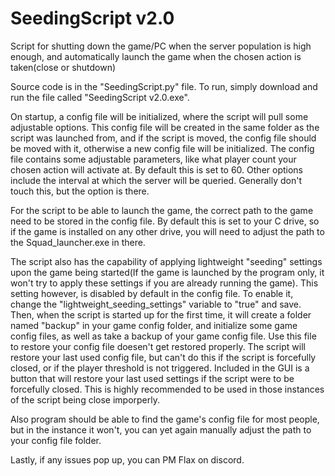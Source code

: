 # SeedingScript v2.0

Script for shutting down the game/PC when the server population is high enough, and automatically launch the game when the chosen action is taken(close or shutdown)

Source code is in the "SeedingScript.py" file.
To run, simply download and run the file called "SeedingScript v2.0.exe".

On startup, a config file will be initialized, where the script will pull some adjustable options. This config file will be created in the same folder as the script was launched from, and if the script is moved, the config file should be moved with it, otherwise a new config file will be initialized.
The config file contains some adjustable parameters, like what player count your chosen action will activate at. By default this is set to 60. Other options include the interval at which the server will be queried. Generally don't touch this, but the option is there.

For the script to be able to launch the game, the correct path to the game need to be stored in the config file. By default this is set to your C drive, so if the game is installed on any other drive, you will need to adjust the path to the Squad_launcher.exe in there.

The script also has the capability of applying lightweight "seeding" settings upon the game being started(If the game is launched by the program only, it won't try to apply these settings if you are already running the game). This setting however, is disabled by default in the config file. To enable it, change the "lightweight_seeding_settings" variable to "true" and save. Then, when the script is started up for the first time, it will create a folder named "backup" in your game config folder, and initialize some game config files, as well as take a backup of your game config file. Use this file to restore your config file doesen't get restored properly. The script will restore your last used config file, but can't do this if the script is forcefully closed, or if the player threshold is not triggered. Included in the GUI is a button that will restore your last used settings if the script were to be forcefully closed. This is highly recommended to be used in those instances of the script being close imporperly.

Also program should be able to find the game's config file for most people, but in the instance it won't, you can yet again manually adjust the path to your config file folder.

Lastly, if any issues pop up, you can PM Flax on discord.

